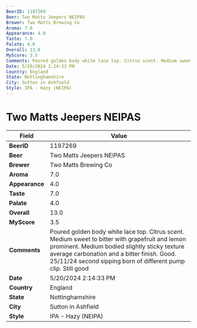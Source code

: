 ```yaml
---
BeerID: 1197269
Beer: Two Matts Jeepers NEIPAS
Brewer: Two Matts Brewing Co
Aroma: 7.0
Appearance: 4.0
Taste: 7.0
Palate: 4.0
Overall: 13.0
MyScore: 3.5
Comments: Poured golden body white lace top. Citrus scent. Medium sweet to bitter with grapefruit and lemon prominent. Medium bodied slightly sticky texture average carbonation and a bitter finish. Good. 25/11/24 second sipping born of different pump clip.  Still good
Date: 5/20/2024 2:14:33 PM
Country: England
State: Nottinghamshire
City: Sutton in Ashfield
Style: IPA - Hazy (NEIPA)
---
```


# Two Matts Jeepers NEIPAS

| Field         | Value |
|---------------|-------|
| **BeerID** | 1197269 |
| **Beer** | Two Matts Jeepers NEIPAS |
| **Brewer** | Two Matts Brewing Co |
| **Aroma** | 7.0 |
| **Appearance** | 4.0 |
| **Taste** | 7.0 |
| **Palate** | 4.0 |
| **Overall** | 13.0 |
| **MyScore** | 3.5 |
| **Comments** | Poured golden body white lace top. Citrus scent. Medium sweet to bitter with grapefruit and lemon prominent. Medium bodied slightly sticky texture average carbonation and a bitter finish. Good. 25/11/24 second sipping born of different pump clip.  Still good  |
| **Date** | 5/20/2024 2:14:33 PM |
| **Country** | England |
| **State** | Nottinghamshire |
| **City** | Sutton in Ashfield |
| **Style** | IPA - Hazy (NEIPA) |
